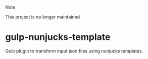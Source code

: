 > [!NOTE]
> This project is no longer maintained

# gulp-nunjucks-template
Gulp plugin to transform input json files using nunjucks templates.
